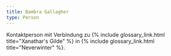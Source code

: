 ```yaml
---
title: Bambra Gallagher
type: Person
---
```


Kontaktperson mit Verbindung zu {% include glossary_link.html title="Xanathar's Gilde" %} in {%
include glossary_link.html title="Neverwinter" %}.
